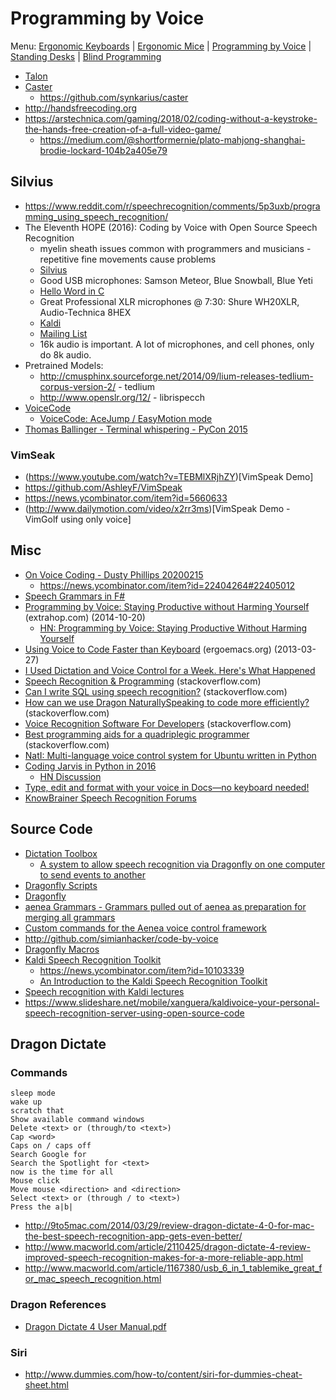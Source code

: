 # Programming by Voice

Menu: [Ergonomic Keyboards](keyboards.md) | [Ergonomic Mice](mice.md) | [Programming by Voice](programming_by_voice.md) | [Standing Desks](standing_desks.md) | [Blind Programming](blind_programming.md)

- [Talon](https://talonvoice.com)
- [Caster](https://caster.readthedocs.io/en/latest/)
  - https://github.com/synkarius/caster
- http://handsfreecoding.org
- https://arstechnica.com/gaming/2018/02/coding-without-a-keystroke-the-hands-free-creation-of-a-full-video-game/
  - https://medium.com/@shortformernie/plato-mahjong-shanghai-brodie-lockard-104b2a405e79

## Silvius

- https://www.reddit.com/r/speechrecognition/comments/5p3uxb/programming_using_speech_recognition/
- The Eleventh HOPE (2016): Coding by Voice with Open Source Speech Recognition
   - myelin sheath issues common with programmers and musicians - repetitive fine movements cause problems
   - [Silvius](http://voxhub.io/silvius)
   - Good USB microphones: Samson Meteor, Blue Snowball, Blue Yeti
   - [Hello Word in C](https://youtu.be/YRyYIIFKsdU?t=9m9s)
   - Great Professional XLR microphones @ 7:30: Shure WH20XLR, Audio-Technica 8HEX
   - [Kaldi](https://github.com/kaldi-asr/kaldi)
   - [Mailing List](https://groups.google.com/forum/m/#!forum/silvius)
   - 16k audio is important.  A lot of microphones, and cell phones, only do 8k audio.  
- Pretrained Models:
  - http://cmusphinx.sourceforge.net/2014/09/lium-releases-tedlium-corpus-version-2/ - tedlium
  -  http://www.openslr.org/12/ - librispecch
- [VoiceCode](http://voicecode.io)
  -  [VoiceCode: AceJump / EasyMotion mode](https://youtu.be/77zPOyMmMPQ)
- [Thomas Ballinger - Terminal whispering - PyCon 2015](https://www.youtube.com/watch?v=WAitSilLDUA)

### VimSeak

- (https://www.youtube.com/watch?v=TEBMlXRjhZY)[VimSpeak Demo]
- https://github.com/AshleyF/VimSpeak
- https://news.ycombinator.com/item?id=5660633
- (http://www.dailymotion.com/video/x2rr3ms)[VimSpeak Demo - VimGolf using only voice]

## Misc

- [On Voice Coding - Dusty Phillips 20200215](https://dusty.phillips.codes/2020/02/15/on-voice-coding/)
   - https://news.ycombinator.com/item?id=22404264#22405012
- [Speech Grammars in F#](https://blogs.msdn.microsoft.com/ashleyf/2013/09/19/speech-grammars-in-f/)
- [Programming by Voice: Staying Productive without Harming Yourself](http://www.extrahop.com/post/blog/programming-by-voice-staying-productive-without-harming-yourself) (extrahop.com) (2014-10-20)
    - [HN: Programming by Voice: Staying Productive Without Harming Yourself](http://news.ycombinator.com/item?id=8484847)
- [Using Voice to Code Faster than Keyboard](http://ergoemacs.org/emacs/using_voice_to_code.html) (ergoemacs.org) (2013-03-27)
- [I Used Dictation and Voice Control for a Week. Here's What Happened](http://lifehacker.com/i-used-dictation-and-voice-control-for-a-week-heres-wh-1683878052)
- [Speech Recognition & Programming](http://stackoverflow.com/questions/1408874/speech-recognition-programming?rq=1) (stackoverflow.com)
- [Can I write SQL using speech recognition?](http://stackoverflow.com/questions/350348/can-i-write-sql-using-speech-recognition/350349#350349) (stackoverflow.com)
- [How can we use Dragon NaturallySpeaking to code more efficiently?](http://productivity.stackexchange.com/questions/3605/how-can-we-use-dragon-naturallyspeaking-to-code-more-efficiently) (stackoverflow.com)
- [Voice Recognition Software For Developers](http://stackoverflow.com/questions/87999/voice-recognition-software-for-developers?rq=1) (stackoverflow.com)
- [Best programming aids for a quadriplegic programmer](http://stackoverflow.com/questions/2710537/best-programming-aids-for-a-quadriplegic-programmer?lq=1) (stackoverflow.com)
- [NatI: Multi-language voice control system for Ubuntu written in Python](http://news.ycombinator.com/item?id=8087595)
- [Coding Jarvis in Python in 2016](https://ggulati.wordpress.com/2016/02/24/coding-jarvis-in-python-3-in-2016)
   - [HN Discussion](https://news.ycombinator.com/item?id=11172727)
- [Type, edit and format with your voice in Docs—no keyboard needed!](http://googledocs.blogspot.com/2016/02/type-edit-and-format-with-your-voice-in.html)
- [KnowBrainer Speech Recognition Forums](http://www.knowbrainer.com/forums/forum/index.cfm)

## Source Code
 
- [Dictation Toolbox](http://github.com/dictation-toolbox)
  - [A system to allow speech recognition via Dragonfly on one computer to send events to another](https://github.com/dictation-toolbox/aenea)
- [Dragonfly Scripts](https://github.com/dictation-toolbox/dragonfly-scripts)
- [Dragonfly](https://github.com/dictation-toolbox/dragonfly)
- [aenea Grammars - Grammars pulled out of aenea as preparation for merging all grammars](https://github.com/dictation-toolbox/aenea-grammars)
- [Custom commands for the Aenea voice control framework](https://github.com/tgrosinger/aenea-grammars)
- http://github.com/simianhacker/code-by-voice
- [Dragonfly Macros](https://github.com/davitenio/dragonfly-macros)
- [Kaldi Speech Recognition Toolkit](https://github.com/kaldi-asr/kaldi)
  - https://news.ycombinator.com/item?id=10103339
  - [An Introduction to the Kaldi Speech Recognition Toolkit](http://berlin.csie.ntnu.edu.tw/Courses/Speech%20Recognition/Lectures2013/SP2013F_Lecture14-Introduction%20to%20the%20Kaldi%20toolkit.pdf)
- [Speech recognition with Kaldi lectures](https://sites.google.com/site/dpovey/kaldi-lectures)
- https://www.slideshare.net/mobile/xanguera/kaldivoice-your-personal-speech-recognition-server-using-open-source-code

## Dragon Dictate

### Commands
```
sleep mode
wake up
scratch that
Show available command windows
Delete <text> or (through/to <text>)
Cap <word>
Caps on / caps off
Search Google for 
Search the Spotlight for <text>
now is the time for all
Mouse click
Move mouse <direction> and <direction>
Select <text> or (through / to <text>)
Press the a|b|
```

+ http://9to5mac.com/2014/03/29/review-dragon-dictate-4-0-for-mac-the-best-speech-recognition-app-gets-even-better/
+ http://www.macworld.com/article/2110425/dragon-dictate-4-review-improved-speech-recognition-makes-for-a-more-reliable-app.html
+ http://www.macworld.com/article/1167380/usb_6_in_1_tablemike_great_for_mac_speech_recognition.html

### Dragon References
	
- [Dragon Dictate 4 User Manual.pdf](http://www.nuance.com/ucmprod/groups/dragon/@web-enus/documents/collateral/Dragon_Dictate_4_User_Manual.pdf)

### Siri
+ http://www.dummies.com/how-to/content/siri-for-dummies-cheat-sheet.html
